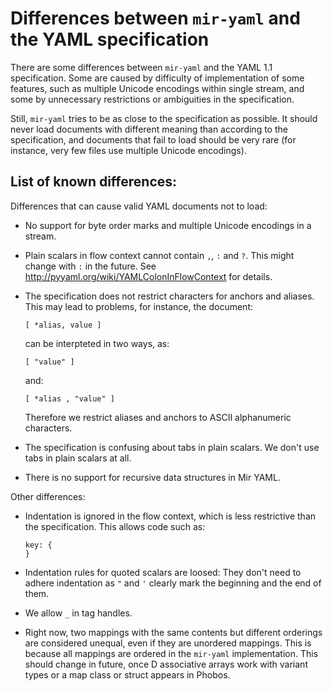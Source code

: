 # Differences between `mir-yaml` and the YAML specification

There are some differences between `mir-yaml` and the YAML 1.1
specification. Some are caused by difficulty of implementation of some
features, such as multiple Unicode encodings within single stream, and
some by unnecessary restrictions or ambiguities in the specification.

Still, `mir-yaml` tries to be as close to the specification as possible. It
should never load documents with different meaning than according to the
specification, and documents that fail to load should be very rare (for
instance, very few files use multiple Unicode encodings).

## List of known differences:

Differences that can cause valid YAML documents not to load:

  - No support for byte order marks and multiple Unicode encodings in a
    stream.

  - Plain scalars in flow context cannot contain `,`, `:` and `?`. This
    might change with `:` in the future. See
    <http://pyyaml.org/wiki/YAMLColonInFlowContext> for details.

  - The specification does not restrict characters for anchors and
    aliases. This may lead to problems, for instance, the document:

        [ *alias, value ]

    can be interpteted in two ways, as:

        [ "value" ]

    and:

        [ *alias , "value" ]

    Therefore we restrict aliases and anchors to ASCII alphanumeric
    characters.

  - The specification is confusing about tabs in plain scalars. We don't
    use tabs in plain scalars at all.

  - There is no support for recursive data structures in Mir YAML.

Other differences:

  - Indentation is ignored in the flow context, which is less
    restrictive than the specification. This allows code such as:

        key: {
        }

  - Indentation rules for quoted scalars are loosed: They don't need to
    adhere indentation as `"` and `'` clearly mark the beginning and the
    end of them.

  - We allow `_` in tag handles.

  - Right now, two mappings with the same contents but different
    orderings are considered unequal, even if they are unordered
    mappings. This is because all mappings are ordered in the `mir-yaml`
    implementation. This should change in future, once D associative
    arrays work with variant types or a map class or struct appears in
    Phobos.
